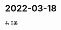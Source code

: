 # 2022-03-18
  共 0条

  <!-- BEGIN -->
  <!-- 最后更新时间Fri Mar 18 2022 17:08:55 GMT+0000 (Coordinated Universal Time) -->
  
  <!-- END -->
  
  